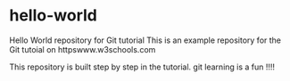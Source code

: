 # hello-world
Hello World repository for Git tutorial
This is an example repository for the Git tutoial on httpswww.w3schools.com

This repository is built step by step in the tutorial.
git learning is a fun !!!!
